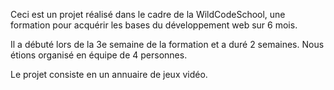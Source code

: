Ceci est un projet réalisé dans le cadre de la WildCodeSchool, une formation pour acquérir les bases du développement web sur 6 mois.

Il a débuté lors de la 3e semaine de la formation et a duré 2 semaines. Nous étions organisé en équipe de 4 personnes.

Le projet consiste en un annuaire de jeux vidéo.


